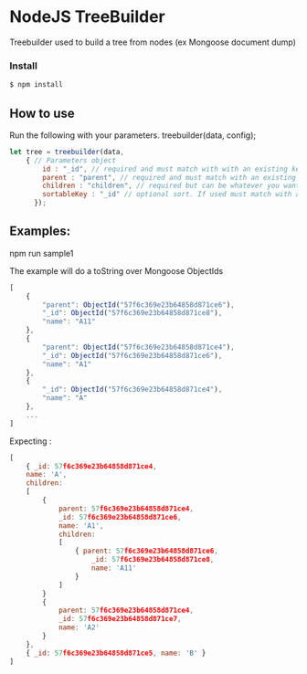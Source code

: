 # NodeJS TreeBuilder

Treebuilder used to build a tree from nodes (ex Mongoose document dump)

### Install

```sh
$ npm install 
```
## How to use

Run the following with your parameters.
treebuilder(data, config);

```javascript
let tree = treebuilder(data, 
	{ // Parameters object
		id : "_id", // required and must match with with an existing key
        parent : "parent", // required and must match with an existing key
        children : "children", // required but can be whatever you want
        sortableKey : "_id" // optional sort. If used must match with an existing key
      });
```

## Examples:

npm run sample1

The example will do a toString over Mongoose ObjectIds

```javascript
[
	{
        "parent": ObjectId("57f6c369e23b64858d871ce6"),
        "_id": ObjectId("57f6c369e23b64858d871ce8"),
        "name": "A11"
    },
    {
        "parent": ObjectId("57f6c369e23b64858d871ce4"),
        "_id": ObjectId("57f6c369e23b64858d871ce6"),
        "name": "A1"
    },
    {
        "_id": ObjectId("57f6c369e23b64858d871ce4"),
        "name": "A"
    },
    ...
]
```
Expecting :

```javascript
[ 
    { _id: 57f6c369e23b64858d871ce4,
    name: 'A',
    children:
    [ 
        { 
            parent: 57f6c369e23b64858d871ce4,
            _id: 57f6c369e23b64858d871ce6,
            name: 'A1',
            children:
            [ 
                { parent: 57f6c369e23b64858d871ce6,
                    _id: 57f6c369e23b64858d871ce8,
                    name: 'A11' 
                }
            ]
        }
        { 
            parent: 57f6c369e23b64858d871ce4,
            _id: 57f6c369e23b64858d871ce7,
            name: 'A2' 
        }
    },
    { _id: 57f6c369e23b64858d871ce5, name: 'B' }
]
```
